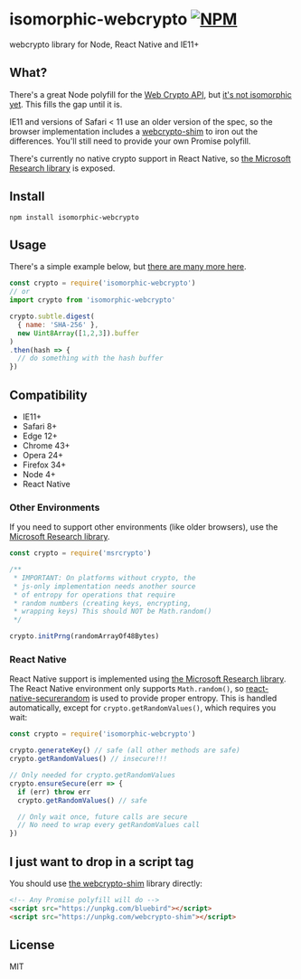 # isomorphic-webcrypto [![NPM](https://img.shields.io/npm/v/isomorphic-webcrypto.svg)](https://npmjs.com/package/isomorphic-webcrypto)
webcrypto library for Node, React Native and IE11+

## What?

There's a great Node polyfill for the [Web Crypto API](https://developer.mozilla.org/en-US/docs/Web/API/Web_Crypto_API), but [it's not isomorphic yet](https://github.com/anvilresearch/webcrypto/issues/57). This fills the gap until it is.

IE11 and versions of Safari < 11 use an older version of the spec, so the browser implementation includes a [webcrypto-shim](https://github.com/vibornoff/webcrypto-shim) to iron out the differences. You'll still need to provide your own Promise polyfill.

There's currently no native crypto support in React Native, so [the Microsoft Research library](https://github.com/kevlened/msrCrypto) is exposed.

## Install

`npm install isomorphic-webcrypto`

## Usage

There's a simple example below, but [there are many more here](https://github.com/diafygi/webcrypto-examples).

```javascript
const crypto = require('isomorphic-webcrypto')
// or
import crypto from 'isomorphic-webcrypto'

crypto.subtle.digest(
  { name: 'SHA-256' },
  new Uint8Array([1,2,3]).buffer
)
.then(hash => {
  // do something with the hash buffer
})
```

## Compatibility

* IE11+
* Safari 8+
* Edge 12+
* Chrome 43+
* Opera 24+
* Firefox 34+
* Node 4+
* React Native

### Other Environments

If you need to support other environments (like older browsers), use the [Microsoft Research library](https://github.com/kevlened/msrCrypto).

```javascript
const crypto = require('msrcrypto')

/**
 * IMPORTANT: On platforms without crypto, the
 * js-only implementation needs another source 
 * of entropy for operations that require
 * random numbers (creating keys, encrypting,
 * wrapping keys) This should NOT be Math.random()
 */

crypto.initPrng(randomArrayOf48Bytes)
```

### React Native

React Native support is implemented using [the Microsoft Research library](https://github.com/kevlened/msrCrypto). The React Native environment only supports `Math.random()`, so [react-native-securerandom](https://github.com/rh389/react-native-securerandom) is used to provide proper entropy. This is handled automatically, except for `crypto.getRandomValues()`, which requires you wait:

```javascript
const crypto = require('isomorphic-webcrypto')

crypto.generateKey() // safe (all other methods are safe)
crypto.getRandomValues() // insecure!!!

// Only needed for crypto.getRandomValues
crypto.ensureSecure(err => {
  if (err) throw err
  crypto.getRandomValues() // safe

  // Only wait once, future calls are secure
  // No need to wrap every getRandomValues call
})
```

## I just want to drop in a script tag

You should use [the webcrypto-shim](https://github.com/vibornoff/webcrypto-shim) library directly:

```html
<!-- Any Promise polyfill will do -->
<script src="https://unpkg.com/bluebird"></script>
<script src="https://unpkg.com/webcrypto-shim"></script>
```

## License

MIT